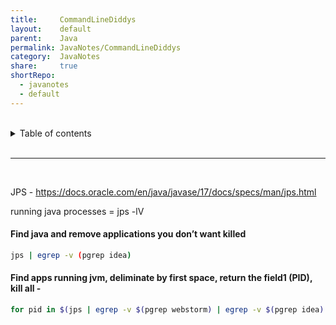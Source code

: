 ```yaml
---
title:     CommandLineDiddys        
layout:    default        
parent:    Java        
permalink: JavaNotes/CommandLineDiddys        
category:  JavaNotes        
share:     true        
shortRepo:      
  - javanotes      
  - default        
---
```

      
      
<br/>      
      
<details markdown="block">            
<summary>            
Table of contents            
</summary>            
{: .text-delta }            
1. TOC            
{:toc}            
</details>            
      
<br/>            
      
***            
      
<br/>            
      
JPS - https://docs.oracle.com/en/java/javase/17/docs/specs/man/jps.html      
      
running java processes = jps -lV      
      
#### Find java and remove applications you don’t want killed      
      
```bash      
jps | egrep -v (pgrep idea)      
```      
      
#### Find apps running jvm, deliminate by first space, return the field1 (PID), kill all -      
      
```bash      
for pid in $(jps | egrep -v $(pgrep webstorm) | egrep -v $(pgrep idea)| egrep -v $(pgrep jps) | cut -d' ' -f1); do kill -9 $pid; done      
```